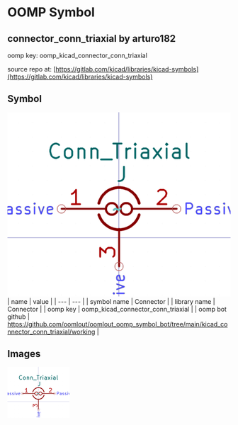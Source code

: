 # OOMP Symbol  
## connector_conn_triaxial  by arturo182  
  
oomp key: oomp_kicad_connector_conn_triaxial  
  
source repo at: [https://gitlab.com/kicad/libraries/kicad-symbols](https://gitlab.com/kicad/libraries/kicad-symbols)  
## Symbol  
  
[![working.png](working_600.png)](working.png)  
| name | value | 
| --- | --- | 
| symbol name | Connector | 
| library name | Connector | 
| oomp key | oomp_kicad_connector_conn_triaxial | 
| oomp bot github | https://github.com/oomlout/oomlout_oomp_symbol_bot/tree/main/kicad_connector_conn_triaxial/working | 
## Images  
  
[![working.png](working_140.png)](working.png)  
